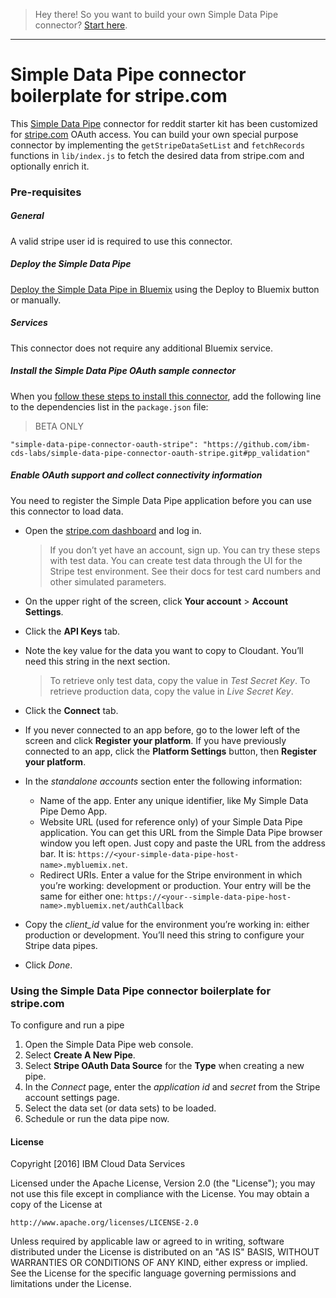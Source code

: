 > Hey there! So you want to build your own Simple Data Pipe connector? [Start here](https://github.com/ibm-cds-labs/simple-data-pipe-connector-template/wiki/How-to-build-a-Simple-Data-Pipe-connector-using-this-template).

***


# Simple Data Pipe connector boilerplate for stripe.com

This [Simple Data Pipe](https://developer.ibm.com/clouddataservices/simple-data-pipe/) connector for reddit starter kit has been customized for [stripe.com](http://www.stripe.com) OAuth access. You can build your own special purpose connector by implementing the `getStripeDataSetList` and `fetchRecords` functions in `lib/index.js` to fetch the desired data from stripe.com and optionally enrich it.
### Pre-requisites

##### General 
 A valid stripe user id is required to use this connector.

##### Deploy the Simple Data Pipe

 [Deploy the Simple Data Pipe in Bluemix](https://github.com/ibm-cds-labs/simple-data-pipe) using the Deploy to Bluemix button or manually.

##### Services

This connector does not require any additional Bluemix service.


##### Install the Simple Data Pipe OAuth sample connector 

  When you [follow these steps to install this connector](https://github.com/ibm-cds-labs/simple-data-pipe/wiki/Installing-a-Simple-Data-Pipe-Connector), add the following line to the dependencies list in the `package.json` file: 

> BETA ONLY
```
"simple-data-pipe-connector-oauth-stripe": "https://github.com/ibm-cds-labs/simple-data-pipe-connector-oauth-stripe.git#pp_validation"
```

##### Enable OAuth support and collect connectivity information

 You need to register the Simple Data Pipe application before you can use this connector to load data.
 
 * Open the [stripe.com dashboard](http://www.stripe.com) and log in.

    > If you don’t yet have an account, sign up. You can try these steps with test data. You can create test data through the UI for the Stripe test environment. See their docs for test card numbers and other simulated parameters.


 * On the upper right of the screen, click **Your account** > **Account Settings**.
 * Click the **API Keys** tab.
 * Note the key value for the data you want to copy to Cloudant. You’ll need this string in the next section.
 
    >  To retrieve only test data, copy the value in _Test Secret Key_. To retrieve production data, copy the value in _Live Secret Key_.

 * Click the **Connect** tab.
 * If you never connected to an app before, go to the lower left of the screen and click **Register your platform**. If you have previously connected to an app, click the **Platform Settings** button, then **Register your platform**.
 * In the _standalone accounts_ section enter the following information:
    *   Name of the app. Enter any unique identifier, like My Simple Data Pipe Demo App.
    *   Website URL (used for reference only) of your Simple Data Pipe application. You can get this URL from the Simple Data Pipe browser window you left open. Just copy and paste the URL from the address bar. It is: `https://<your-simple-data-pipe-host-name>.mybluemix.net`.
    *   Redirect URIs. Enter a value for the Stripe environment in which you’re working: development or production. Your entry will be the same for either one: `https://<your--simple-data-pipe-host-name>.mybluemix.net/authCallback`

 * Copy the _client_id_ value for the environment you’re working in: either production or development. You’ll need this string to configure your Stripe data pipes.
 * Click *Done*.


### Using the Simple Data Pipe connector boilerplate for stripe.com

To configure and run a pipe

1. Open the Simple Data Pipe web console.
2. Select __Create A New Pipe__.
3. Select __Stripe OAuth Data Source__ for the __Type__ when creating a new pipe.  
4. In the _Connect_ page, enter the _application id_ and _secret_ from the Stripe account settings page. 
5. Select the data set (or data sets) to be loaded.
6. Schedule or run the data pipe now.

#### License 

Copyright [2016] IBM Cloud Data Services

Licensed under the Apache License, Version 2.0 (the "License");
you may not use this file except in compliance with the License.
You may obtain a copy of the License at

    http://www.apache.org/licenses/LICENSE-2.0

Unless required by applicable law or agreed to in writing, software
distributed under the License is distributed on an "AS IS" BASIS,
WITHOUT WARRANTIES OR CONDITIONS OF ANY KIND, either express or implied.
See the License for the specific language governing permissions and
limitations under the License.
